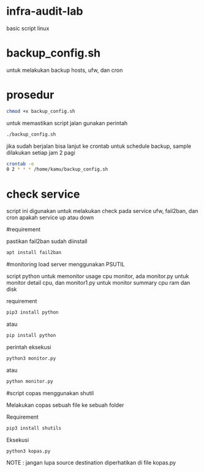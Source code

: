 # infra-audit-lab
basic script linux


# backup_config.sh

untuk melakukan backup hosts, ufw, dan cron

# prosedur
```bash
chmod +x backup_config.sh
```

untuk memastikan script jalan gunakan perintah
```bash
./backup_config.sh
```

jika sudah berjalan bisa lanjut ke crontab untuk schedule backup, sample dilakukan setiap jam 2 pagi

```bash
crontab -e
0 2 * * * /home/kamu/backup_config.sh
```


# check service

script ini digunakan untuk melakukan check pada service ufw, fail2ban, dan cron apakah service up atau down

#requirement

pastikan fail2ban sudah diinstall 
```bash
apt install fail2ban
```

#monitoring load server menggunakan PSUTIL

script python untuk memonitor usage cpu monitor, ada monitor.py untuk monitor detail cpu, dan monitor1.py untuk monitor summary cpu ram dan disk

requirement

```bash
pip3 install python
```

atau

```bash
pip install python
```


perintah eksekusi

```bash
python3 monitor.py
```

atau

```bash
python monitor.py
```


#script copas menggunakan shutil

Melakukan copas sebuah file ke sebuah folder

Requirement

```bash
pip3 install shutils
```

Eksekusi

```bash
python3 kopas.py
```

NOTE : jangan lupa source destination diperhatikan di file kopas.py
